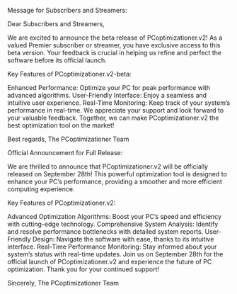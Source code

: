 Message for Subscribers and Streamers:

Dear Subscribers and Streamers,

We are excited to announce the beta release of PCoptimizationer.v2! As a valued Premier subscriber or streamer, you have exclusive access to this beta version. Your feedback is crucial in helping us refine and perfect the software before its official launch.

Key Features of PCoptimizationer.v2-beta:

Enhanced Performance: Optimize your PC for peak performance with advanced algorithms.
User-Friendly Interface: Enjoy a seamless and intuitive user experience.
Real-Time Monitoring: Keep track of your system’s performance in real-time.
We appreciate your support and look forward to your valuable feedback. Together, we can make PCoptimizationer.v2 the best optimization tool on the market!

Best regards, The PCoptimizationer Team

Official Announcement for Full Release:

We are thrilled to announce that PCoptimizationer.v2 will be officially released on September 28th! This powerful optimization tool is designed to enhance your PC’s performance, providing a smoother and more efficient computing experience.

Key Features of PCoptimizationer.v2:

Advanced Optimization Algorithms: Boost your PC’s speed and efficiency with cutting-edge technology.
Comprehensive System Analysis: Identify and resolve performance bottlenecks with detailed system reports.
User-Friendly Design: Navigate the software with ease, thanks to its intuitive interface.
Real-Time Performance Monitoring: Stay informed about your system’s status with real-time updates.
Join us on September 28th for the official launch of PCoptimizationer.v2 and experience the future of PC optimization. Thank you for your continued support!

Sincerely, The PCoptimizationer Team
